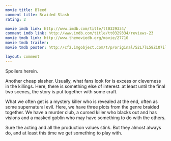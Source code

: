 ```yaml
---
movie title: Bleed
comment title: Braided Slash
rating: 2

movie imdb link: http://www.imdb.com/title/tt0329334/
comment imdb link: http://www.imdb.com/title/tt0329334/reviews-23
movie tmdb link: http://www.themoviedb.org/movie/27710
movie tmdb trailer: 
movie tmdb poster: http://cf2.imgobject.com/t/p/original/52L7lL58ZiO7ilUPu2BGu76n4ge.jpg

layout: comment
---
```


Spoilers herein.

Another cheap slasher. Usually, what fans look for is excess or cleverness in the killings.  Here, there is something else of interest: at least until the final two scenes, the story is  put together with some craft.

What we often get is a mystery killer who is revealed at the end, often as some  supernatural evil. Here, we have three plots from the genre braided together. We have a  murder club, a cursed killer who blacks out and has visions and a masked goblin who  may have something to do with the others. 

Sure the acting and all the production values stink. But they almost always do, and at  least this time we get something to play with.